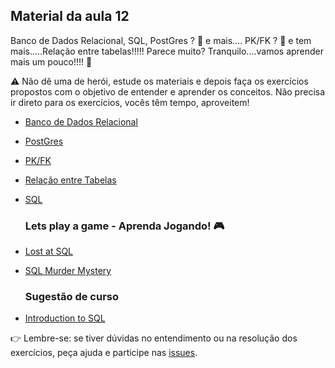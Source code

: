 ## Material da aula 12

Banco de Dados Relacional, SQL, PostGres ? 🤯 e mais.... PK/FK ? 🤯  e tem mais.....Relação entre tabelas!!!!! Parece muito? Tranquilo....vamos aprender mais um pouco!!!! 🧐

:warning: Não dê uma de herói, estude os materiais e depois faça os exercícios propostos com o objetivo de entender e aprender os conceitos. Não precisa ir direto para os exercícios, vocês têm tempo, aproveitem!

- [Banco de Dados Relacional](bd_relacional.md)
- [PostGres](postgres.md)
- [PK/FK](pk_fk.md)
- [Relação entre Tabelas](rel_tabelas.md)
- [SQL](sql.md)

  ### Lets play a game - Aprenda Jogando! 🎮
- [Lost at SQL](https://lost-at-sql.therobinlord.com/)
- [SQL Murder Mystery](https://mystery.knightlab.com/)

  ### Sugestão de curso 
- [Introduction to SQL](https://www.w3schools.com/sql/sql_intro.asp)


:point_right: Lembre-se: se tiver dúvidas no entendimento ou na resolução dos exercícios, peça ajuda e participe nas [issues](https://github.com/SkiereszDiego/Java-Caldeira/issues).
